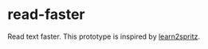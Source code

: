 read-faster
===========

Read text faster. This prototype is inspired by [learn2spritz](http://learn2spritz.com/).
